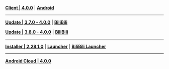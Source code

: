 **[Client | 4.0.0](https://autopatchcnws.yuanshen.com/client_app/download/pc_zip/20230804185703_R1La3H9xIH1hBiHJ/YuanShen_4.0.0.zip)** | **[Android](https://autopatchcnws.yuanshen.com/client_app/download/Android/20230807114707_aYkNEDtpSvHXDdWO/mihoyo/yuanshen_4.0.0.apk)**

---

**[Update | 3.7.0 - 4.0.0](https://autopatchcnws.yuanshen.com/client_app/update/hk4e_cn/18/game_3.7.0_4.0.0_hdiff_dSRetzCuWcmb0gs8.zip)** | **[BiliBili](https://autopatchcnws.yuanshen.com/client_app/update/hk4e_cn/17/game_3.7.0_4.0.0_hdiff_fwAyHGIYX4JsoPht.zip)**

**[Update | 3.8.0 - 4.0.0](https://autopatchcnws.yuanshen.com/client_app/update/hk4e_cn/18/game_3.8.0_4.0.0_hdiff_h2FAbmpdS1P3OQ6r.zip)** | **[BiliBili](https://autopatchcnws.yuanshen.com/client_app/update/hk4e_cn/17/game_3.8.0_4.0.0_hdiff_ms7xOEraYdhQXRP9.zip)**

---

**[Installer | 2.28.1.0](https://autopatchcnws.yuanshen.com/client_app/download/launcher/20230807114430_X7BtQNf6rHBFm17c/mihoyo/yuanshen_setup_20230731183341.exe)** | **[Launcher](https://autopatchcnws.yuanshen.com/client_app/update/hk4e_cn/18/update_20230731212037_ed3ddb3ajL6IZuSf.zip)** | **[BiliBili Launcher](https://autopatchcnws.yuanshen.com/client_app/update/hk4e_cn/17/update_20230731144717_ed3ddb3asQR64Emv.zip)**

---

**[Android Cloud | 4.0.0](https://autopatchcnws.yuanshen.com/client_app/download/cloudgame/android/20230808191306_QFJFoKSxudlPg6dr/mihoyo/yscloud_4.0.0.apk)**
